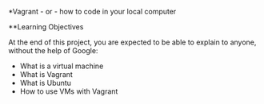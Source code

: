*Vagrant - or - how to code in your local computer

**Learning Objectives

At the end of this project, you are expected to be able to explain to anyone, without the help of Google:

* What is a virtual machine
* What is Vagrant
* What is Ubuntu
* How to use VMs with Vagrant
